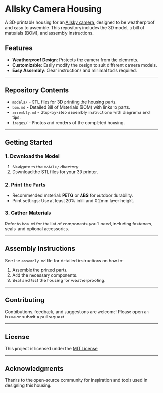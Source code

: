 # Allsky Camera Housing

A 3D-printable housing for an [Allsky camera](https://github.com/AllskyTeam/allsky), designed to be weatherproof and easy to assemble. This repository includes the 3D model, a bill of materials (BOM), and assembly instructions.

## Features
- **Weatherproof Design**: Protects the camera from the elements.
- **Customizable**: Easily modify the design to suit different camera models.
- **Easy Assembly**: Clear instructions and minimal tools required.

---

## Repository Contents
- `models/` - STL files for 3D printing the housing parts.
- `bom.md` - Detailed Bill of Materials (BOM) with links to parts.
- `assembly.md` - Step-by-step assembly instructions with diagrams and tips.
- `images/` - Photos and renders of the completed housing.

---

## Getting Started

### 1. Download the Model
1. Navigate to the `models/` directory.
2. Download the STL files for your 3D printer.

### 2. Print the Parts
- Recommended material: **PETG** or **ABS** for outdoor durability.
- Print settings: Use at least 20% infill and 0.2mm layer height.

### 3. Gather Materials
Refer to `bom.md` for the list of components you’ll need, including fasteners, seals, and optional accessories.

---

## Assembly Instructions
See the `assembly.md` file for detailed instructions on how to:
1. Assemble the printed parts.
2. Add the necessary components.
3. Seal and test the housing for weatherproofing.

---

## Contributing
Contributions, feedback, and suggestions are welcome! Please open an issue or submit a pull request.

---

## License
This project is licensed under the [MIT License](LICENSE).

---

## Acknowledgments
Thanks to the open-source community for inspiration and tools used in designing this housing.

